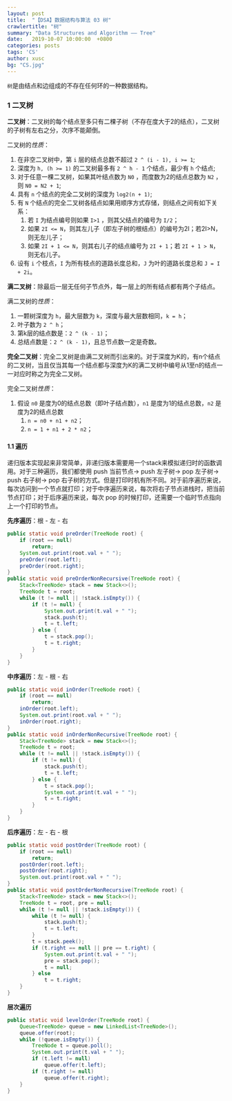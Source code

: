 ```yaml
---
layout: post
title:  "【DSA】数据结构与算法 03 树"
crawlertitle: "树"
summary: "Data Structures and Algorithm —— Tree"
date:   2019-10-07 10:00:00  +0800
categories: posts
tags: 'CS'
author: xusc
bg: "CS.jpg"
---
```


`树`是由结点和边组成的不存在任何环的一种数据结构。

### 1 二叉树
**二叉树**：二叉树的每个结点至多只有二棵子树（不存在度大于2的结点），二叉树的子树有左右之分，次序不能颠倒。

二叉树的*性质*：
1. 在非空二叉树中，第 `i` 层的结点总数不超过 `2 ^ (i - 1), i >= 1`;
2. 深度为 `h, (h >= 1)` 的二叉树最多有 `2 ^ h - 1` 个结点，最少有 `h` 个结点;
3. 对于任意一棵二叉树，如果其叶结点数为 `N0` ，而度数为2的结点总数为 `N2` ，则 `N0 = N2 + 1`;
4. 具有 `n` 个结点的完全二叉树的深度为 `log2(n + 1)`;
5. 有 `N` 个结点的完全二叉树各结点如果用顺序方式存储，则结点之间有如下关系：
   1. 若 `I` 为结点编号则如果 `I>1` ，则其父结点的编号为 `I/2`；
   2. 如果 `2I <= N`，则其左儿子（即左子树的根结点）的编号为2I；若2I>N，则无左儿子；
   3. 如果 `2I + 1 <= N`，则其右儿子的结点编号为 `2I + 1`；若 `2I + 1 > N`，则无右儿子。
6. 设有 `i` 个枝点，`I` 为所有枝点的道路长度总和，`J` 为叶的道路长度总和 `J = I + 2i`。

**满二叉树**：除最后一层无任何子节点外，每一层上的所有结点都有两个子结点。

满二叉树的*性质*：
1. 一颗树深度为 `h`，最大层数为 `k`，深度与最大层数相同，`k = h`；
2. 叶子数为 `2 ^ h`；
3. 第k层的结点数是：`2 ^ (k - 1)`；
4. 总结点数是：`2 ^ (k - 1)`，且总节点数一定是奇数。

**完全二叉树**：完全二叉树是由满二叉树而引出来的。对于深度为K的，有n个结点的二叉树，当且仅当其每一个结点都与深度为K的满二叉树中编号从1至n的结点一一对应时称之为完全二叉树。

完全二叉树*性质*：
1. 假设 `n0` 是度为0的结点总数（即叶子结点数），`n1` 是度为1的结点总数，`n2` 是度为2的结点总数
   1. `n = n0 + n1 + n2`；
   2. `n = 1 + n1 + 2 * n2`；

#### 1.1 遍历
递归版本实现起来非常简单，非递归版本需要用一个stack来模拟递归时的函数调用。对于三种遍历，我们都使用 push 当前节点-> push 左子树-> pop 左子树-> push 右子树-> pop 右子树的方式。但是打印时机有所不同。对于前序遍历来说，每次访问到一个节点就打印；对于中序遍历来说，每次将右子节点进栈时，把当前节点打印；对于后序遍历来说，每次 pop 的时候打印，还需要一个临时节点指向上一个打印的节点。

**先序遍历**：根 - 左 - 右
```java
public static void preOrder(TreeNode root) {
	if (root == null)
		return;
	System.out.print(root.val + " ");
	preOrder(root.left);
	preOrder(root.right);
}
public static void preOrderNonRecursive(TreeNode root) {
	Stack<TreeNode> stack = new Stack<>();
	TreeNode t = root;
	while (t != null || !stack.isEmpty()) {
		if (t != null) {
			System.out.print(t.val + " ");
			stack.push(t);
			t = t.left;
		} else {
			t = stack.pop();
			t = t.right;
		}
	}
}
```

**中序遍历**：左 - 根 - 右
```java
public static void inOrder(TreeNode root) {
	if (root == null)
		return;
	inOrder(root.left);
	System.out.print(root.val + " ");
	inOrder(root.right);
}
public static void inOrderNonRecursive(TreeNode root) {
	Stack<TreeNode> stack = new Stack<>();
	TreeNode t = root;
	while (t != null || !stack.isEmpty()) {
		if (t != null) {
			stack.push(t);
			t = t.left;
		} else {
			t = stack.pop();
			System.out.print(t.val + " ");
			t = t.right;
		}
	}
}
```

**后序遍历**：左 - 右 - 根
```java
public static void postOrder(TreeNode root) {
	if (root == null)
		return;
	postOrder(root.left);
	postOrder(root.right);
	System.out.print(root.val + " ");
}
public static void postOrderNonRecursive(TreeNode root) {
	Stack<TreeNode> stack = new Stack<>();
	TreeNode t = root, pre = null;
	while (t != null || !stack.isEmpty()) {
		while (t != null) {
			stack.push(t);
			t = t.left;
		}
		t = stack.peek();
		if (t.right == null || pre == t.right) {
			System.out.print(t.val + " ");
			pre = stack.pop();
			t = null;
		} else
			t = t.right;
	}
}
```

**层次遍历**
```java
public static void levelOrder(TreeNode root) {
	Queue<TreeNode> queue = new LinkedList<TreeNode>();
	queue.offer(root);
	while (!queue.isEmpty()) {
		TreeNode t = queue.poll();
		System.out.print(t.val + " ");
		if (t.left != null)
			queue.offer(t.left);
		if (t.right != null)
			queue.offer(t.right);
	}
}
```
